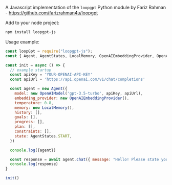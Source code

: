 A Javascript implementation of the `loopgpt` Python module by Fariz Rahman - https://github.com/farizrahman4u/loopgpt

Add to your node project:
```bash
npm install loopgpt-js
```

Usage example:
```js
const loopGpt = require("loopgpt-js");
const { Agent, AgentStates, LocalMemory, OpenAIEmbeddingProvider, OpenAIModel } = loopGpt;

const init = async () => {
  // example startup
  const apiKey = 'YOUR-OPENAI-API-KEY'
  const apiUrl = 'https://api.openai.com/v1/chat/completions'

  const agent = new Agent({
    model: new OpenAIModel('gpt-3.5-turbo', apiKey, apiUrl),
    embedding_provider: new OpenAIEmbeddingProvider(),
    temperature: 0.8,
    memory: new LocalMemory(),
    history: [],
    goals: [],
    progress: [],
    plan: [],
    constraints: [],
    state: AgentStates.START,
  })

  console.log({agent})

  const response = await agent.chat({ message: "Hello! Please state your capabilites and provide the output in markdown." })
  console.log(response)
}

init()
```
